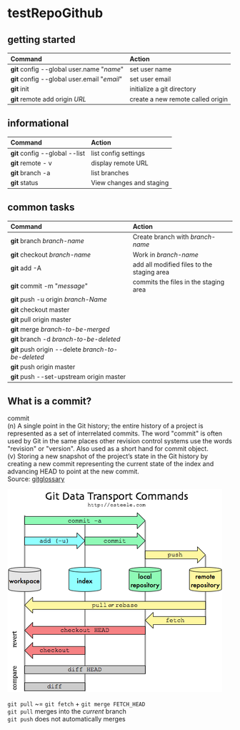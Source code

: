 # testRepoGithub

## getting started
| Command                               | Action 
| :--                                   | :--
|**git** config --global user.name "*name*"   |set user name
|**git** config --global user.email "*email*" |set user email
|**git** init                           |initialize a git directory
|**git** remote add origin *URL*        |create a new remote called origin


## informational
| Command                               | Action
| :--                                   | :-- 
|**git** config --global --list         |list config settings
|**git** remote - v                     |display remote URL 
|**git** branch -a                      |list branches
|**git** status                         |View changes and staging


## common tasks
| Command                               | Action
| :--                                   | :-- 
|**git** branch *branch-name*           | Create branch with *branch-name*
|**git** checkout *branch-name*         |Work in *branch-name*
|**git** add -A                         |add all modified files to the staging area
**git** commit -m "*message*"           |commits the files in the staging area
|**git** push -u origin *branch-Name*   |
|**git** checkout master                |
|**git** pull origin master             |
|**git** merge *branch-to-be-merged*    |
|**git** branch -d *branch-to-be-deleted*  |
|**git** push origin --delete *branch-to-be-deleted*  |
|**git** push origin master             |
|**git** push --set-upstream origin master            |

## What is a commit?
   commit  
   (n) A single point in the Git history; the entire history of a project is represented as a set of interrelated commits. The word "commit" is often used by Git in the same places other revision control systems use the words "revision" or "version". Also used as a short hand for commit object.  
   (v) Storing a new snapshot of the project’s state in the Git history by creating a new commit representing the current state of the index and advancing HEAD to point at the new commit.  
Source: [gitglossary][1]

[1]: https://git-scm.com/docs/gitglossary


![git commands conceptualization](git-commands.png)


`git pull` ~= `git fetch` + `git merge FETCH_HEAD`  
`git pull` merges into the _current_ branch  
`git push` does not automatically merges
